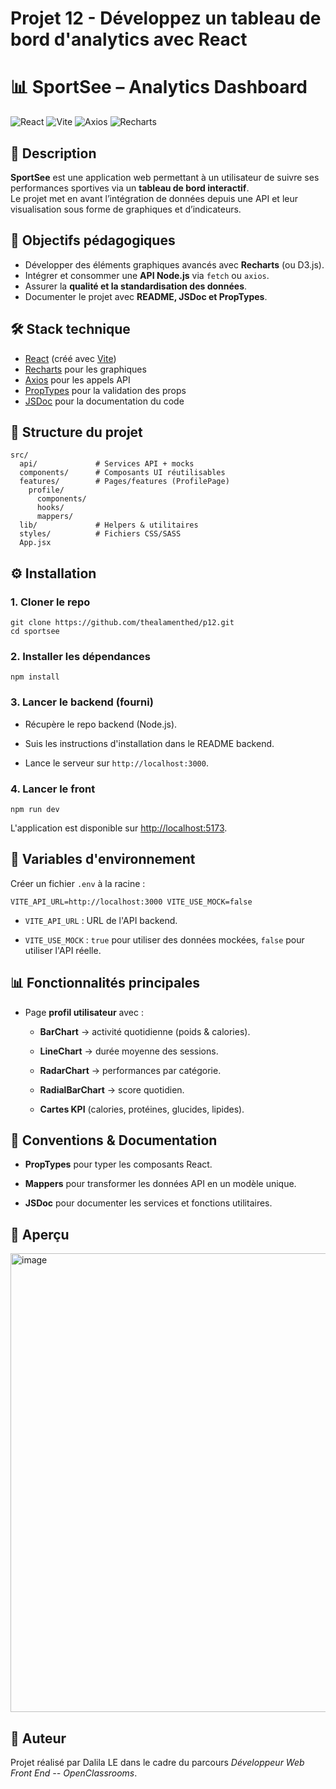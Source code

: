 # Projet 12 - Développez un tableau de bord d'analytics avec React

# 📊 SportSee – Analytics Dashboard

![React](https://img.shields.io/badge/React-18.0.0-blue) ![Vite](https://img.shields.io/badge/Vite-4.0-purple) ![Axios](https://img.shields.io/badge/Axios-HTTP-orange) ![Recharts](https://img.shields.io/badge/Recharts-Charts-green)

## 📝 Description

**SportSee** est une application web permettant à un utilisateur de suivre ses performances sportives via un **tableau de bord interactif**.  
Le projet met en avant l’intégration de données depuis une API et leur visualisation sous forme de graphiques et d’indicateurs.

## 🚀 Objectifs pédagogiques

- Développer des éléments graphiques avancés avec **Recharts** (ou D3.js).  
- Intégrer et consommer une **API Node.js** via `fetch` ou `axios`.  
- Assurer la **qualité et la standardisation des données**.  
- Documenter le projet avec **README, JSDoc et PropTypes**.  

## 🛠️ Stack technique

- [React](https://reactjs.org/) (créé avec [Vite](https://vitejs.dev/))  
- [Recharts](https://recharts.org/) pour les graphiques  
- [Axios](https://axios-http.com/) pour les appels API  
- [PropTypes](https://reactjs.org/docs/typechecking-with-proptypes.html) pour la validation des props  
- [JSDoc](https://jsdoc.app/) pour la documentation du code  

## 📂 Structure du projet
```
src/
  api/             # Services API + mocks
  components/      # Composants UI réutilisables
  features/        # Pages/features (ProfilePage)
    profile/
      components/
      hooks/
      mappers/
  lib/             # Helpers & utilitaires
  styles/          # Fichiers CSS/SASS
  App.jsx

```

## ⚙️ Installation

### 1. Cloner le repo
```
git clone https://github.com/thealamenthed/p12.git
cd sportsee
```
### 2\. Installer les dépendances

`npm install`

### 3\. Lancer le backend (fourni)

-   Récupère le repo backend (Node.js).

-   Suis les instructions d'installation dans le README backend.

-   Lance le serveur sur `http://localhost:3000`.

### 4\. Lancer le front

`npm run dev`

L'application est disponible sur <http://localhost:5173>.

🔑 Variables d'environnement
----------------------------

Créer un fichier `.env` à la racine :

`VITE_API_URL=http://localhost:3000
VITE_USE_MOCK=false`

-   `VITE_API_URL` : URL de l'API backend.

-   `VITE_USE_MOCK` : `true` pour utiliser des données mockées, `false` pour utiliser l'API réelle.

📊 Fonctionnalités principales
------------------------------

-   Page **profil utilisateur** avec :

    -   **BarChart** → activité quotidienne (poids & calories).

    -   **LineChart** → durée moyenne des sessions.

    -   **RadarChart** → performances par catégorie.

    -   **RadialBarChart** → score quotidien.

    -   **Cartes KPI** (calories, protéines, glucides, lipides).

📐 Conventions & Documentation
------------------------------

-   **PropTypes** pour typer les composants React.

-   **Mappers** pour transformer les données API en un modèle unique.

-   **JSDoc** pour documenter les services et fonctions utilitaires.

📸 Aperçu
-----------------------

<img width="1032" height="734" alt="image" src="https://github.com/user-attachments/assets/b15132d6-0c78-4cb3-ad70-275408f24413" />


👤 Auteur
---------

Projet réalisé par Dalila LE dans le cadre du parcours *Développeur Web Front End -- OpenClassrooms*.


